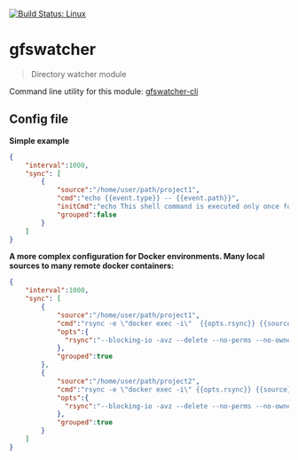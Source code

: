 [![Build Status: Linux](https://api.travis-ci.org/gonzalophp/gfswatcher.svg?branch=master)](https://travis-ci.org/gonzalophp/gfswatcher)

# gfswatcher
> Directory watcher module

Command line utility for this module: <a href="https://www.npmjs.com/package/gfswatcher-cli">gfswatcher-cli</a>

## Config file

**Simple example**

```json
{
    "interval":1000,
    "sync": [
        {
            "source":"/home/user/path/project1",
            "cmd":"echo {{event.type}} -- {{event.path}}",
            "initCmd":"echo This shell command is executed only once for the sync rule of source: {{source}}",
            "grouped":false
        }
    ]
}
```


**A more complex configuration for Docker environments. Many local sources to many remote docker containers:**

```json
{
    "interval":1000,
    "sync": [
        {
            "source":"/home/user/path/project1",
            "cmd":"rsync -e \"docker exec -i\"  {{opts.rsync}} {{source}}/. CONTAINER1:/home/sites/dir; rsync -e \"docker exec -i\" {{opts.rsync}} {{source}}/. CONTAINER2:/home/sites/dir",
            "opts":{
              "rsync":"--blocking-io -avz --delete --no-perms --no-owner --no-group --exclude-from=\"{{source}}/.dockerignore\" --exclude-from=\"{{source}}/.gitignore\" --exclude=\"{{source}}/web/images/upload\" --checksum --no-times --itemize-changes"
            },
            "grouped":true
        },
        {
            "source":"/home/user/path/project2",
            "cmd":"rsync -e \"docker exec -i\" {{opts.rsync}} {{source}}/. CONTAINER1:/home/sites/dir/vendor/brand/project; rsync -e \"docker exec -i\" {{opts.rsync}} {{source}}/. CONTAINER2:/home/sites/dir/vendor/brand/project",
            "opts":{
              "rsync":"--blocking-io -avz --delete --no-perms --no-owner --no-group --exclude-from=\"{{source}}/.dockerignore\" --exclude-from=\"{{source}}/.gitignore\" --exclude=\"{{source}}/web/images/upload\" --checksum --no-times --itemize-changes"
            },
            "grouped":true
        }
    ]
}
```
